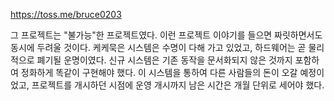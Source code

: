 https://toss.me/bruce0203

그 프로젝트는 "불가능"한 프로젝트였다. 이런 프로젝트 이야기를 들으면 짜릿하면서도 동시에 두려울 것이다. 케케묵은 시스템은 수명이 다해 가고 있었고, 하드웨어는 곧 물리적으로 폐기될 운명이였다. 신규 시스템은 기존 동작을 문서화되지 않은 것까지 포함하여 정화하게 똑같이 구현해야 했다. 이 시스템을 통하여 다른 사람들의 돈이 오갈 예정이었고, 프로젝트를 개시하던 시점에 운영 개시까지 남은 시간은 개월 단위로 세어야 했다. 
